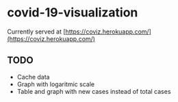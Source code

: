 # covid-19-visualization
Currently served at [https://coviz.herokuapp.com/](https://coviz.herokuapp.com/)

## TODO
- Cache data
- Graph with logaritmic scale
- Table and graph with new cases instead of total cases
